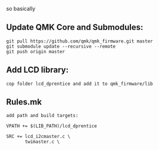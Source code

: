 so basically
## Update QMK Core and Submodules:
```
git pull https://github.com/qmk/qmk_firmware.git master
git submodule update --recursive --remote
git push origin master
```

## Add LCD library:
```
cop folder lcd_dprentice and add it to qmk_firmware/lib
```

## Rules.mk
```
add path and build targets:

VPATH += $(LIB_PATH)/lcd_dprentice

SRC += lcd_i2cmaster.c \
       twimaster.c \
